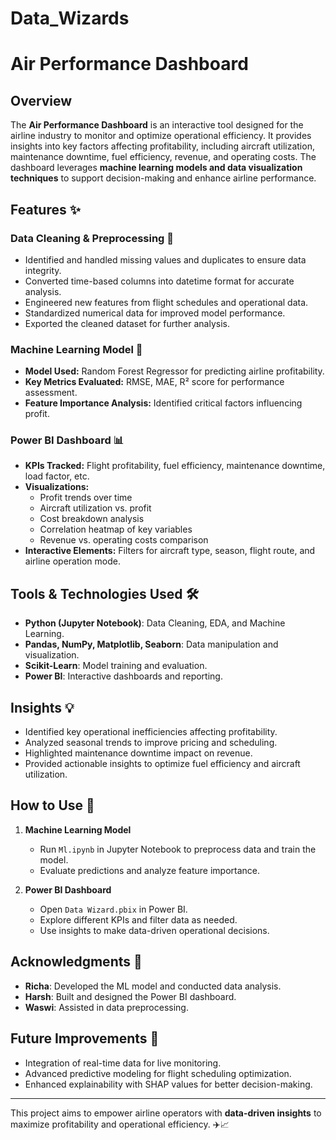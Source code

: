 # Data_Wizards
# Air Performance Dashboard

## Overview
The **Air Performance Dashboard** is an interactive tool designed for the airline industry to monitor and optimize operational efficiency. It provides insights into key factors affecting profitability, including aircraft utilization, maintenance downtime, fuel efficiency, revenue, and operating costs. The dashboard leverages **machine learning models and data visualization techniques** to support decision-making and enhance airline performance.

## Features ✨

### Data Cleaning & Preprocessing 🔧
- Identified and handled missing values and duplicates to ensure data integrity.
- Converted time-based columns into datetime format for accurate analysis.
- Engineered new features from flight schedules and operational data.
- Standardized numerical data for improved model performance.
- Exported the cleaned dataset for further analysis.

### Machine Learning Model 🤖
- **Model Used:** Random Forest Regressor for predicting airline profitability.
- **Key Metrics Evaluated:** RMSE, MAE, R² score for performance assessment.
- **Feature Importance Analysis:** Identified critical factors influencing profit.

### Power BI Dashboard 📊
- **KPIs Tracked:** Flight profitability, fuel efficiency, maintenance downtime, load factor, etc.
- **Visualizations:**
  - Profit trends over time
  - Aircraft utilization vs. profit
  - Cost breakdown analysis
  - Correlation heatmap of key variables
  - Revenue vs. operating costs comparison
- **Interactive Elements:** Filters for aircraft type, season, flight route, and airline operation mode.

## Tools & Technologies Used 🛠️
- **Python (Jupyter Notebook)**: Data Cleaning, EDA, and Machine Learning.
- **Pandas, NumPy, Matplotlib, Seaborn**: Data manipulation and visualization.
- **Scikit-Learn**: Model training and evaluation.
- **Power BI**: Interactive dashboards and reporting.

## Insights 💡
- Identified key operational inefficiencies affecting profitability.
- Analyzed seasonal trends to improve pricing and scheduling.
- Highlighted maintenance downtime impact on revenue.
- Provided actionable insights to optimize fuel efficiency and aircraft utilization.

## How to Use 🚀
1. **Machine Learning Model**
   - Run `Ml.ipynb` in Jupyter Notebook to preprocess data and train the model.
   - Evaluate predictions and analyze feature importance.

2. **Power BI Dashboard**
   - Open `Data Wizard.pbix` in Power BI.
   - Explore different KPIs and filter data as needed.
   - Use insights to make data-driven operational decisions.

## Acknowledgments 🙌
- **Richa**: Developed the ML model and conducted data analysis.
- **Harsh**: Built and designed the Power BI dashboard.
- **Waswi**: Assisted in data preprocessing.

## Future Improvements 🚀
- Integration of real-time data for live monitoring.
- Advanced predictive modeling for flight scheduling optimization.
- Enhanced explainability with SHAP values for better decision-making.

---
This project aims to empower airline operators with **data-driven insights** to maximize profitability and operational efficiency. ✈️📈

